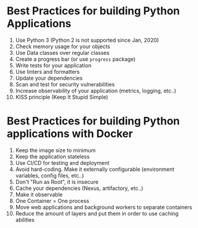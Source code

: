 # Best Practices for building Python Applications
1. Use Python 3 (Python 2 is not supported since Jan, 2020)
2. Check memory usage for your objects
3. Use Data classes over regular classes
4. Create a progress bar (or use `progress` package)
5. Write tests for your application
6. Use linters and formatters
7. Update your dependencies
8. Scan and test for security vulnerabilities 
9. Increase observability of your application (metrics, logging, etc..)
10. KISS principle (Keep It Stupid Simple)

#  Best Practices for building Python applications with Docker

1. Keep the image size to minimum
2. Keep the application stateless
3. Use CI/CD for testing and deployment
4. Avoid hard-coding. Make it externally configurable (environment variables, config files, etc..)
5. Don't "Run as Root", it is insecure
6. Cache your dependencies (Nexus, artifactory, etc..)
7. Make it observable
8. One Container = One process
9. Move web applications and background workers to separate containers
10. Reduce the amount of layers and put them in order to use caching abilities